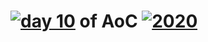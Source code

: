 # [![day 10](10)](https://adventofcode.com/2020/day/10) of AoC [![2020](2020)](https://adventofcode.com/2020)
